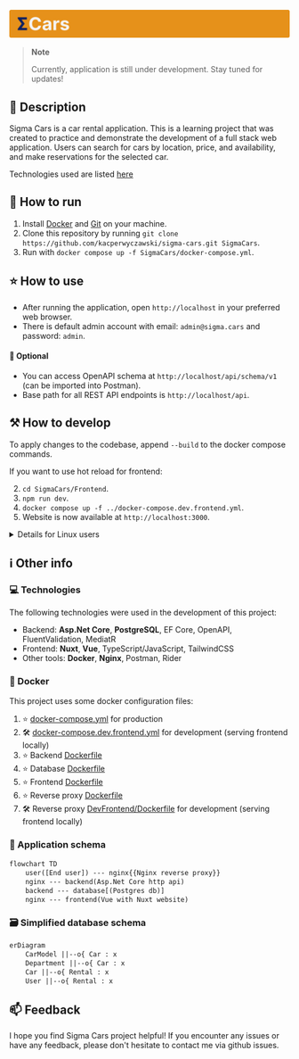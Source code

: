 ![Sigma cars](Assets/header.svg)

> **Note**
>
> Currently, application is still under development. Stay tuned for updates!

## 📝 Description

Sigma Cars is a car rental application. This is a learning
project that was created to practice and demonstrate the development of a full stack web application. Users can search
for cars by location, price, and availability, and make reservations for the selected car.

Technologies used are listed [here](#-technologies)

## 🚀 How to run

1. Install [Docker](https://www.docker.com/) and [Git](https://git-scm.com/downloads) on your machine.
2. Clone this repository by running `git clone https://github.com/kacperwyczawski/sigma-cars.git SigmaCars`.
3. Run with `docker compose up -f SigmaCars/docker-compose.yml`.

## ⭐ How to use

- After running the application, open `http://localhost` in your preferred web browser.
- There is default admin account with email: `admin@sigma.cars` and password: `admin`.

#### 💭 Optional

- You can access OpenAPI schema at `http://localhost/api/schema/v1` (can be imported into Postman).
- Base path for all REST API endpoints is `http://localhost/api`.

## ⚒️ How to develop

To apply changes to the codebase, append `--build` to the docker compose commands.

If you want to use hot reload for frontend:

2. `cd SigmaCars/Frontend`.
3. `npm run dev`.
1. `docker compose up -f ../docker-compose.dev.frontend.yml`.
4. Website is now available at `http://localhost:3000`.

<details>
    <summary>
        Details for Linux users
    </summary>
        There may be some problems with proxy_pass from nginx to host machine.
        This stackoverflow answer may help: https://stackoverflow.com/questions/24319662/from-inside-of-a-docker-container-how-do-i-connect-to-the-localhost-of-the-mach/43541681#43541681
</details>

## ℹ️ Other info

### 💻 Technologies

The following technologies were used in the development of this project:

- Backend: **Asp.Net Core**, **PostgreSQL**, EF Core, OpenAPI, FluentValidation, MediatR
- Frontend: **Nuxt**, **Vue**, TypeScript/JavaScript, TailwindCSS
- Other tools: **Docker**, **Nginx**, Postman, Rider

### 🐋 Docker

This project uses some docker configuration files:

1. ⭐ [docker-compose.yml](docker-compose.yml) for production
2. 🛠️ [docker-compose.dev.frontend.yml](docker-compose.dev.frontend.yml) for development (serving frontend locally)
3. ⭐ Backend [Dockerfile](Backend/Dockerfile)
4. ⭐ Database [Dockerfile](Database/Dockerfile)
5. ⭐ Frontend [Dockerfile](Frontend/Dockerfile)
6. ⭐ Reverse proxy [Dockerfile](ReverseProxy/Dockerfile)
7. 🛠️ Reverse proxy [DevFrontend/Dockerfile](ReverseProxy/DevFrontend/Dockerfile) for development (serving frontend
   locally)

### 🔗 Application schema

```mermaid
flowchart TD
    user([End user]) --- nginx{{Nginx reverse proxy}}
    nginx --- backend(Asp.Net Core http api)
    backend --- database[(Postgres db)]
    nginx --- frontend(Vue with Nuxt website)
```

### 🗃️ Simplified database schema

```mermaid
erDiagram
    CarModel ||--o{ Car : x
    Department ||--o{ Car : x
    Car ||--o{ Rental : x
    User ||--o{ Rental : x
```

## 📫 Feedback

I hope you find Sigma Cars project helpful! If you encounter any issues or have any feedback, please don't hesitate to
contact me via github issues.
